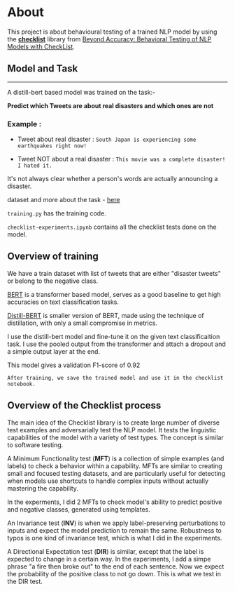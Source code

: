 # About

This project is about behavioural testing of a trained NLP model by using the **[checklist](https://github.com/marcotcr/checklist)** library from [Beyond Accuracy: Behavioral Testing of NLP Models with CheckList](https://aclanthology.org/2020.acl-main.442/).

## Model and Task
---------------------

A distill-bert based model was trained on the task:-

**Predict which Tweets are about real disasters and which ones are not**

### Example : 
- Tweet about real disaster : `South Japan is experiencing some earthquakes right now!`

- Tweet NOT about a real disaster : `This movie was a complete disaster! I hated it.`

It's not always clear whether a person's words are actually announcing a disaster.

dataset and more about the task - [here](https://www.kaggle.com/competitions/nlp-getting-started)

`training.py` has the training code.

`checklist-experiments.ipynb` contains all the checklist tests done on the model.

## Overview of training

We have a train dataset with list of tweets that are either "disaster tweets" or belong to the negative class.

[BERT](https://arxiv.org/abs/1810.04805) is a transformer based model, serves as a good baseline to get high accuracies on text classification tasks.

[Distill-BERT](https://arxiv.org/abs/1910.01108) is smaller version of BERT, made using the technique of distillation, with only a small compromise in metrics.

I use the distill-bert model and fine-tune it on the given text classificaition task. I use the pooled output from the transformer and attach a dropout and a simple output layer at the end.

This model gives a validation F1-score of 0.92

`After training, we save the trained model and use it in the checklist notebook.`



## Overview of the Checklist process

The main idea of the Checklist library is to create large number of diverse test examples and adversarially test the NLP model. It tests the linguistic capabilities of the model with a variety of test types. The concept is similar to software testing.

A Minimum Functionality test (**MFT**) is a collection of simple examples (and labels) to check a behavior within a capability. MFTs are similar to creating small and focused testing datasets, and are particularly useful for detecting when models use shortcuts to handle complex inputs without actually mastering the capability.

In the experments, I did 2 MFTs to check model's ability to predict positive and negative classes, generated using templates.


An Invariance test (**INV**) is when we apply label-preserving perturbations to inputs and expect the model prediction to remain the same.
Robustness to typos is one kind of invariance test, which is what I did in the experiments.

A Directional Expectation test (**DIR**) is similar, except that the label is expected to change in a certain way.
In the experiments, I add a simpe phrase "a fire then broke out" to the end of each sentence. Now we expect the probability of the positive class to not go down. This is what we test in the DIR test.




